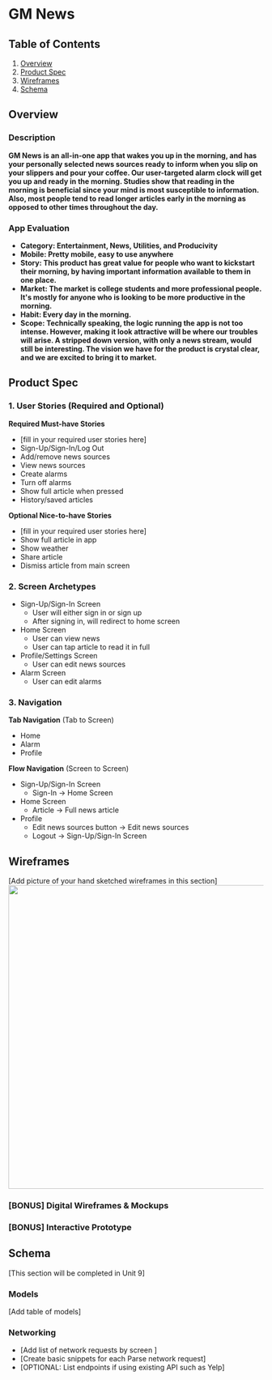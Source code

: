 # GM News

## Table of Contents
1. [Overview](#Overview)
1. [Product Spec](#Product-Spec)
1. [Wireframes](#Wireframes)
2. [Schema](#Schema)

## Overview
### Description

**GM News is an all-in-one app that wakes you up in the morning, and has your personally selected news sources ready to inform when you slip on your slippers and pour your coffee. Our user-targeted alarm clock will get you up and ready in the morning. Studies show that reading in the morning is beneficial since your mind is most susceptible to information. Also, most people tend to read longer articles early in the morning as opposed to other times throughout the day.** 

### App Evaluation

- **Category: Entertainment, News, Utilities, and Producivity**
- **Mobile: Pretty mobile, easy to use anywhere**
- **Story: This product has great value for people who want to kickstart their morning, by having important information available to them in one place.**
- **Market: The market is college students and more professional people. It's mostly for anyone who is looking to be more productive in the morning.**
- **Habit: Every day in the morning.**
- **Scope: Technically speaking, the logic running the app is not too intense. However, making it look attractive will be where our troubles will arise. A stripped down version, with only a news stream, would still be interesting. The vision we have for the product is crystal clear, and we are excited to bring it to market.**

## Product Spec

### 1. User Stories (Required and Optional)

**Required Must-have Stories**

* [fill in your required user stories here]
* Sign-Up/Sign-In/Log Out
* Add/remove news sources
* View news sources
* Create alarms
* Turn off alarms
* Show full article when pressed
* History/saved articles

**Optional Nice-to-have Stories**

* [fill in your required user stories here]
* Show full article in app
* Show weather
* Share article
* Dismiss article from main screen

### 2. Screen Archetypes

* Sign-Up/Sign-In Screen
   * User will either sign in or sign up
   * After signing in, will redirect to home screen
* Home Screen
   * User can view news
   * User can tap article to read it in full
* Profile/Settings Screen
   * User can edit news sources
* Alarm Screen
   * User can edit alarms

### 3. Navigation

**Tab Navigation** (Tab to Screen)

* Home
* Alarm
* Profile

**Flow Navigation** (Screen to Screen)

* Sign-Up/Sign-In Screen
   * Sign-In -> Home Screen
* Home Screen
   * Article -> Full news article
* Profile
   * Edit news sources button -> Edit news sources 
   * Logout -> Sign-Up/Sign-In Screen

## Wireframes
[Add picture of your hand sketched wireframes in this section]
<img src="https://i.imgur.com/JuJkK7D.jpg" width=600>

### [BONUS] Digital Wireframes & Mockups

### [BONUS] Interactive Prototype

## Schema 
[This section will be completed in Unit 9]
### Models
[Add table of models]
### Networking
- [Add list of network requests by screen ]
- [Create basic snippets for each Parse network request]
- [OPTIONAL: List endpoints if using existing API such as Yelp]

